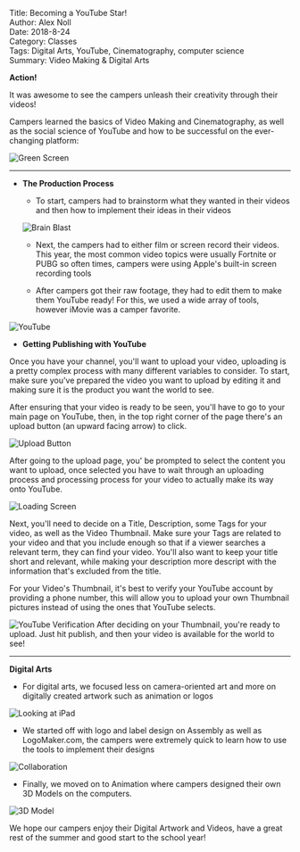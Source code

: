 Title: Becoming a YouTube Star!  
Author: Alex Noll  
Date: 2018-8-24  
Category: Classes  
Tags: Digital Arts, YouTube, Cinematography, computer science  
Summary: Video Making & Digital Arts

**Action!**  

It was awesome to see the campers unleash their creativity through their videos!  

Campers learned the basics of Video Making and Cinematography, as well as the social science of YouTube and how to be successful on the ever-changing platform:  

![Green Screen](images/IMG_0023.JPG)

***  
* **The Production Process**  
    + To start, campers had to brainstorm what they wanted in their videos and then how to implement their ideas in their videos    

    ![Brain Blast](images/IMG_9972.JPG)

    + Next, the campers had to either film or screen record their videos. This year, the most common video topics were usually Fortnite or PUBG so often times, campers were using Apple's built-in screen recording tools  

    + After campers got their raw footage, they had to edit them to make them YouTube ready! For this, we used a wide array of tools, however iMovie was a camper favorite.

![YouTube](images/IMG_0026.JPG)
* **Getting Publishing with YouTube**

Once you have your channel, you'll want to upload your video, uploading is a pretty complex process with many different variables to consider. To start, make sure you've prepared the video you want to upload by editing it and making sure it is the product you want the world to see.  

After ensuring that your video is ready to be seen, you'll have to go to your main page on YouTube, then, in the top right corner of the page there's an upload button (an upward facing arrow) to click.  

![Upload Button](images/UPBUTTON.jpg)  

After going to the upload page, you' be prompted to select the content you want to upload, once selected you have to wait through an uploading process and processing process for your video to actually make its way onto YouTube.  

![Loading Screen](images/Upload.jpg)  

Next, you'll need to decide on a Title, Description, some Tags for your video, as well as the Video Thumbnail. Make sure your Tags are related to your video and that you include enough so that if a viewer searches a relevant term, they can find your video. You'll also want to keep your title short and relevant, while making your description more descript with the information that's excluded from the title.  

For your Video's Thumbnail, it's best to verify your YouTube account by providing a phone number, this will allow you to upload your own Thumbnail pictures instead of using the ones that YouTube selects.  

![YouTube Verification](images/verification.jpg)
After deciding on your Thumbnail, you're ready to upload. Just hit publish, and then your video is available for the  world to see!  

***
 **Digital Arts**
  + For digital arts, we focused less on camera-oriented art and more on digitally created artwork such as animation or logos

![Looking at iPad](images/IMG_9986.JPG)

  + We started off with logo and label design on Assembly as well as LogoMaker.com, the campers were extremely quick to learn how to use the tools to implement their designs

![Collaboration](images/IMG_9984.JPG)

  + Finally, we moved on to Animation where campers designed their own 3D Models on the computers.

![3D Model](images/IMG_9975.JPG)

We hope our campers enjoy their Digital Artwork and Videos, have a great rest of the summer and good start to the school year!
